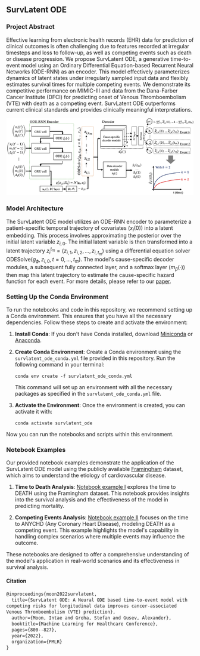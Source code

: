 ## SurvLatent ODE

### Project Abstract
Effective learning from electronic health records (EHR) data for prediction of clinical outcomes is often challenging due to features recorded at irregular timesteps and loss to follow-up, as well as competing events such as death or disease progression. We propose SurvLatent ODE, a generative time-to-event model using an Ordinary Differential Equation-based Recurrent Neural Networks (ODE-RNN) as an encoder. This model effectively parameterizes dynamics of latent states under irregularly sampled input data and flexibly estimates survival times for multiple competing events. We demonstrate its competitive performance on MIMIC-III and data from the Dana-Farber Cancer Institute (DFCI) for predicting onset of Venous Thromboembolism (VTE) with death as a competing event. SurvLatent ODE outperforms current clinical standards and provides clinically meaningful interpretations.

![SurvLatent ODE Architecture](https://github.com/itmoon7/survlatent_ode/blob/main/survlatent_ode_architecture.png?raw=true)

### Model Architecture
The SurvLatent ODE model utilizes an ODE-RNN encoder to parameterize a patient-specific temporal trajectory of covariates ($x_{i}\left(0\right)$) into a latent embedding. This process involves approximating the posterior over the initial latent variable $z_{i,0}$. The initial latent variable is then transformed into a latent trajectory $z_i^{t_m} = (z_{i,1}, z_{i,2}, ..., z_{i,t_m})$ using a differential equation solver ODESolve($g_{\phi}, z_{i,0}, t = 0, ...,t_m$). The model's cause-specific decoder modules, a subsequent fully connected layer, and a softmax layer ($m_\beta(\cdot)$) then map this latent trajectory to estimate the cause-specific hazard function for each event. For more details, please refer to our [paper](https://arxiv.org/abs/2204.09633).

### Setting Up the Conda Environment
To run the notebooks and code in this repository, we recommend setting up a Conda environment. This ensures that you have all the necessary dependencies. Follow these steps to create and activate the environment:

1. **Install Conda**: If you don't have Conda installed, download [Miniconda](https://docs.conda.io/en/latest/miniconda.html) or [Anaconda](https://www.anaconda.com/products/distribution).

2. **Create Conda Environment**: Create a Conda environment using the `survlatent_ode_conda.yml` file provided in this repository. Run the following command in your terminal:
   ```
   conda env create -f survlatent_ode_conda.yml
   ```
   This command will set up an environment with all the necessary packages as specified in the `survlatent_ode_conda.yml` file.

3. **Activate the Environment**: Once the environment is created, you can activate it with:
   ```
   conda activate survlatent_ode
   ```

Now you can run the notebooks and scripts within this environment.

### Notebook Examples
Our provided notebook examples demonstrate the application of the SurvLatent ODE model using the publicly available [Framingham](https://biolincc.nhlbi.nih.gov/media/teachingstudies/FHS_Teaching_Longitudinal_Data_Documentation_2021a.pdf?link_time=2022-02-03_18:20:47.023970) dataset, which aims to understand the etiology of cardiovascular disease.

1. **Time to Death Analysis**: [Notebook example I](https://github.com/itmoon7/survlatent_ode/blob/main/notebook_example.ipynb) explores the time to DEATH using the Framingham dataset. This notebook provides insights into the survival analysis and the effectiveness of the model in predicting mortality.

2. **Competing Events Analysis**: [Notebook example II](https://github.com/itmoon7/survlatent_ode/blob/main/notebook_example_competing_events.ipynb) focuses on the time to ANYCHD (Any Coronary Heart Disease), modeling DEATH as a competing event. This example highlights the model's capability in handling complex scenarios where multiple events may influence the outcome.

These notebooks are designed to offer a comprehensive understanding of the model's application in real-world scenarios and its effectiveness in survival analysis.

#### Citation
```
@inproceedings{moon2022survlatent,
  title={SurvLatent ODE: A Neural ODE based time-to-event model with competing risks for longitudinal data improves cancer-associated Venous Thromboembolism (VTE) prediction},
  author={Moon, Intae and Groha, Stefan and Gusev, Alexander},
  booktitle={Machine Learning for Healthcare Conference},
  pages={800--827},
  year={2022},
  organization={PMLR}
}
```